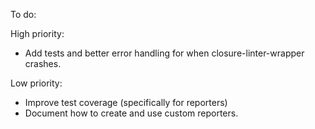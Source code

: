 To do:

High priority:

* Add tests and better error handling for when closure-linter-wrapper
  crashes.

Low priority:

* Improve test coverage (specifically for reporters)
* Document how to create and use custom reporters.

